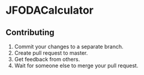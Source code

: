 # JFODACalculator

## Contributing
1. Commit your changes to a separate branch.
2. Create pull request to master.
3. Get feedback from others.
4. Wait for someone else to merge your pull request.